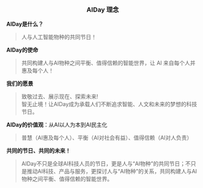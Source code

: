 ### <center>AIDay 理念</center>


**AIDay是什么？**
> 人与人工智能物种的共同节日！


**AIDay的使命**
> 共同构建人与AI物种之间平衡、值得信赖的智能世界，让 AI 来自每个人并惠及每个人！


**我们的愿景**
> 致敬过去、展示现在、探索未来!<br/>
智无止境！让AIDay成为承载人们不断追求智能、人文和未来的梦想的科技节日。


**AIDay的价值观**：从AI以人为本到AI民主化
> 普慧（AI惠及每个人）、平衡（AI对社会有益）、值得信赖（AI对人负责）


**共同的节日、共同的未来！**
> AIDay不只是全球AI科技人员的节日，更是人与“AI物种”的共同节日；不只是推动AI科技、产品与服务，更探讨人与“AI物种”的关系，共同构建人与AI物种之间平衡、值得信赖的智能世界。
